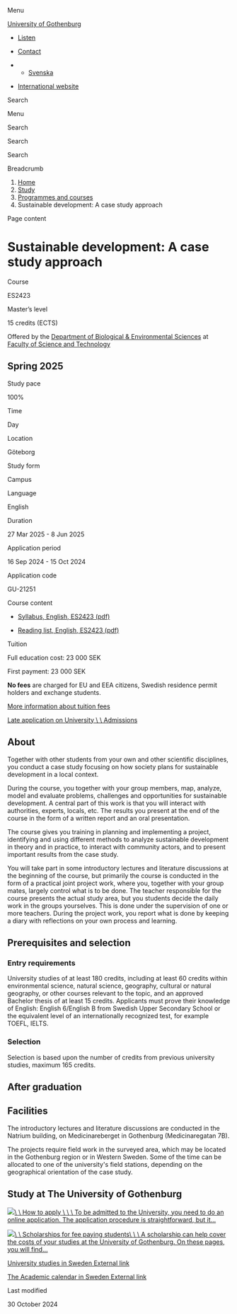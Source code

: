 Menu

[University of Gothenburg](/en)

- [Listen](//app-eu.readspeaker.com/cgi-bin/rsent?customerid=9467&lang=en_uk&readclass=region--content&url=https%3A%2F%2Fwww.gu.se%2Fen%2Fstudy-gothenburg%2Fsustainable-development-a-case-study-approach-es2423 "Listen with ReadSpeaker")

- [Contact](/en/contact)

- - [Svenska](/studera/hitta-utbildning/fallstudiekurs-i-hallbar-utveckling-es2423)
- [International website](/en/study-gothenburg/sustainable-development-a-case-study-approach-es2423)

Search


Menu


Search


Search

Search

Breadcrumb

1. [Home](/en)
2. [Study](/en/study-in-gothenburg)
3. [Programmes and courses](/en/study-in-gothenburg/study-options)
4. Sustainable development: A case study approach


Page content

# Sustainable development: A case study approach

Course


ES2423


Master’s level



15 credits (ECTS)



Offered by the
[Department of Biological & Environmental Sciences](https://www.gu.se/en/biological-environmental-sciences)
at
[Faculty of Science and Technology](https://www.gu.se/en/science-and-technology)

## Spring 2025

Study pace


100%

Time


Day

Location


Göteborg

Study form


Campus

Language


English

Duration


27 Mar 2025
\- 8 Jun 2025

Application period


16 Sep 2024
\- 15 Oct 2024

Application code


GU-21251

Course content


- [Syllabus, English, ES2423 (pdf)](https://kursplaner.gu.se/pdf/kurs/en/ES2423)


- [Reading list, English, ES2423 (pdf)](https://kursplaner.gu.se/english/ES2423_Litteratur_35137_V24.pdf)


Tuition


Full education cost: 23 000 SEK

First payment: 23 000 SEK

**No fees** are charged for EU and EEA citizens, Swedish residence permit holders and exchange students.

[More information about tuition fees](https://www.gu.se/en/study-in-gothenburg/apply/tuition-fees)

[Late application on University \\
\\
Admissions](https://www.universityadmissions.se/intl/addtobasket?id=GU-21251&period=VT+2025)

## About

Together with other students from your own and other scientific disciplines, you conduct a case study focusing on how society plans for sustainable development in a local context.

During the course, you together with your group members, map, analyze, model and evaluate problems, challenges and opportunities for sustainable development. A central part of this work is that you will interact with authorities, experts, locals, etc. The results you present at the end of the course in the form of a written report and an oral presentation.

The course gives you training in planning and implementing a project, identifying and using different methods to analyze sustainable development in theory and in practice, to interact with community actors, and to present important results from the case study.

You will take part in some introductory lectures and literature discussions at the beginning of the course, but primarily the course is conducted in the form of a practical joint project work, where you, together with your group mates, largely control what is to be done. The teacher responsible for the course presents the actual study area, but you students decide the daily work in the groups yourselves. This is done under the supervision of one or more teachers. During the project work, you report what is done by keeping a diary with reflections on your own process and learning.

## Prerequisites and selection

### Entry requirements

University studies of at least 180 credits, including at least 60 credits within environmental science, natural science, geography, cultural or natural geography, or other courses relevant to the topic, and an approved Bachelor thesis of at least 15 credits. Applicants must prove their knowledge of English: English 6/English B from Swedish Upper Secondary School or the equivalent level of an internationally recognized test, for example TOEFL, IELTS.

### Selection

Selection is based upon the number of credits from previous university studies, maximum 165 credits.

## After graduation

## Facilities

The introductory lectures and literature discussions are conducted in the Natrium building, on Medicinareberget in Gothenburg (Medicinaregatan 7B).

The projects require field work in the surveyed area, which may be located in the Gothenburg region or in Western Sweden. Some of the time can be allocated to one of the university's field stations, depending on the geographical orientation of the case study.

## Study at The University of Gothenburg

[![](/sites/default/files/dynamic-image/dynamic_image_2188_218/public/2020-03/cytonn-photography-ZJEKICY5EXY-unsplash.jpg?media_id=2553&width=1904&height=208)\\
\\
How to apply \\
\\
\\
To be admitted to the University, you need to do an online application. The application procedure is straightforward, but it…](/en/study-in-gothenburg/apply)

[![](/sites/default/files/dynamic-image/dynamic_image_2188_218/public/2024-01/GU-7.jpg?media_id=95188&width=1904&height=208)\\
\\
Scholarships for fee paying students\\
\\
\\
A scholarship can help cover the costs of your studies at the University of Gothenburg. On these pages, you will find…](/en/study-in-gothenburg/apply/scholarships-for-fee-paying-students)

[University studies in Sweden External link](https://www.gu.se/en/study-in-gothenburg/before-you-arrive/university-studies-in-sweden "External link")

[The Academic calendar in Sweden External link](https://www.gu.se/en/study-in-gothenburg/when-you-are-here/academic-calendar "External link")

Last modified


30 October 2024